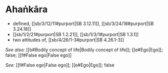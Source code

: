 # Ahaṅkāra

* defined, [[sb/3/12/11#purport|SB 3.12.11]], [[sb/3/24/18#purport|SB 3.24.18]]
*  [[sb/1/2/21#purport|SB 1.2.21]], [[sb/1/3/1#purport|SB 1.3.1]]
* two attitudes of, [[sb/4/26/1-3#purport|SB 4.26.1-3]]

*See also:* [[b#Bodily concept of life|Bodily concept of life]]; [[e#Ego|Ego]]; false; [[f#False ego|False ego]]

*See:* [[f#False ego|False ego]]; [[e#Ego|Ego]]; false
